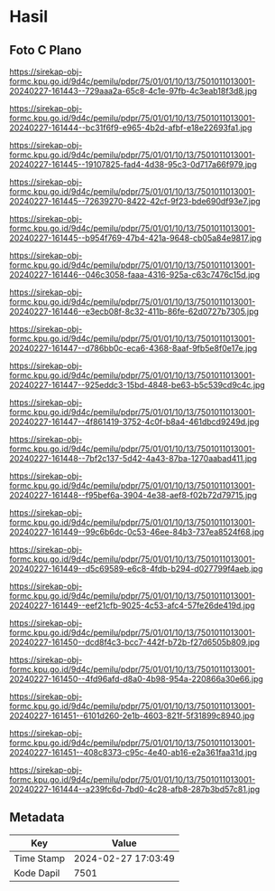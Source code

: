 # Hasil

## Foto C Plano

https://sirekap-obj-formc.kpu.go.id/9d4c/pemilu/pdpr/75/01/01/10/13/7501011013001-20240227-161443--729aaa2a-65c8-4c1e-97fb-4c3eab18f3d8.jpg

https://sirekap-obj-formc.kpu.go.id/9d4c/pemilu/pdpr/75/01/01/10/13/7501011013001-20240227-161444--bc31f6f9-e965-4b2d-afbf-e18e22693fa1.jpg

https://sirekap-obj-formc.kpu.go.id/9d4c/pemilu/pdpr/75/01/01/10/13/7501011013001-20240227-161445--19107825-fad4-4d38-95c3-0d717a66f979.jpg

https://sirekap-obj-formc.kpu.go.id/9d4c/pemilu/pdpr/75/01/01/10/13/7501011013001-20240227-161445--72639270-8422-42cf-9f23-bde690df93e7.jpg

https://sirekap-obj-formc.kpu.go.id/9d4c/pemilu/pdpr/75/01/01/10/13/7501011013001-20240227-161445--b954f769-47b4-421a-9648-cb05a84e9817.jpg

https://sirekap-obj-formc.kpu.go.id/9d4c/pemilu/pdpr/75/01/01/10/13/7501011013001-20240227-161446--046c3058-faaa-4316-925a-c63c7476c15d.jpg

https://sirekap-obj-formc.kpu.go.id/9d4c/pemilu/pdpr/75/01/01/10/13/7501011013001-20240227-161446--e3ecb08f-8c32-411b-86fe-62d0727b7305.jpg

https://sirekap-obj-formc.kpu.go.id/9d4c/pemilu/pdpr/75/01/01/10/13/7501011013001-20240227-161447--d786bb0c-eca6-4368-8aaf-9fb5e8f0e17e.jpg

https://sirekap-obj-formc.kpu.go.id/9d4c/pemilu/pdpr/75/01/01/10/13/7501011013001-20240227-161447--925eddc3-15bd-4848-be63-b5c539cd9c4c.jpg

https://sirekap-obj-formc.kpu.go.id/9d4c/pemilu/pdpr/75/01/01/10/13/7501011013001-20240227-161447--4f861419-3752-4c0f-b8a4-461dbcd9249d.jpg

https://sirekap-obj-formc.kpu.go.id/9d4c/pemilu/pdpr/75/01/01/10/13/7501011013001-20240227-161448--7bf2c137-5d42-4a43-87ba-1270aabad411.jpg

https://sirekap-obj-formc.kpu.go.id/9d4c/pemilu/pdpr/75/01/01/10/13/7501011013001-20240227-161448--f95bef6a-3904-4e38-aef8-f02b72d79715.jpg

https://sirekap-obj-formc.kpu.go.id/9d4c/pemilu/pdpr/75/01/01/10/13/7501011013001-20240227-161449--99c6b6dc-0c53-46ee-84b3-737ea8524f68.jpg

https://sirekap-obj-formc.kpu.go.id/9d4c/pemilu/pdpr/75/01/01/10/13/7501011013001-20240227-161449--d5c69589-e6c8-4fdb-b294-d027799f4aeb.jpg

https://sirekap-obj-formc.kpu.go.id/9d4c/pemilu/pdpr/75/01/01/10/13/7501011013001-20240227-161449--eef21cfb-9025-4c53-afc4-57fe26de419d.jpg

https://sirekap-obj-formc.kpu.go.id/9d4c/pemilu/pdpr/75/01/01/10/13/7501011013001-20240227-161450--dcd8f4c3-bcc7-442f-b72b-f27d6505b809.jpg

https://sirekap-obj-formc.kpu.go.id/9d4c/pemilu/pdpr/75/01/01/10/13/7501011013001-20240227-161450--4fd96afd-d8a0-4b98-954a-220866a30e66.jpg

https://sirekap-obj-formc.kpu.go.id/9d4c/pemilu/pdpr/75/01/01/10/13/7501011013001-20240227-161451--6101d260-2e1b-4603-821f-5f31899c8940.jpg

https://sirekap-obj-formc.kpu.go.id/9d4c/pemilu/pdpr/75/01/01/10/13/7501011013001-20240227-161451--408c8373-c95c-4e40-ab16-e2a361faa31d.jpg

https://sirekap-obj-formc.kpu.go.id/9d4c/pemilu/pdpr/75/01/01/10/13/7501011013001-20240227-161444--a239fc6d-7bd0-4c28-afb8-287b3bd57c81.jpg


## Metadata

| Key        | Value               |
| ---------- | ------------------- |
| Time Stamp | 2024-02-27 17:03:49 |
| Kode Dapil | 7501                |



